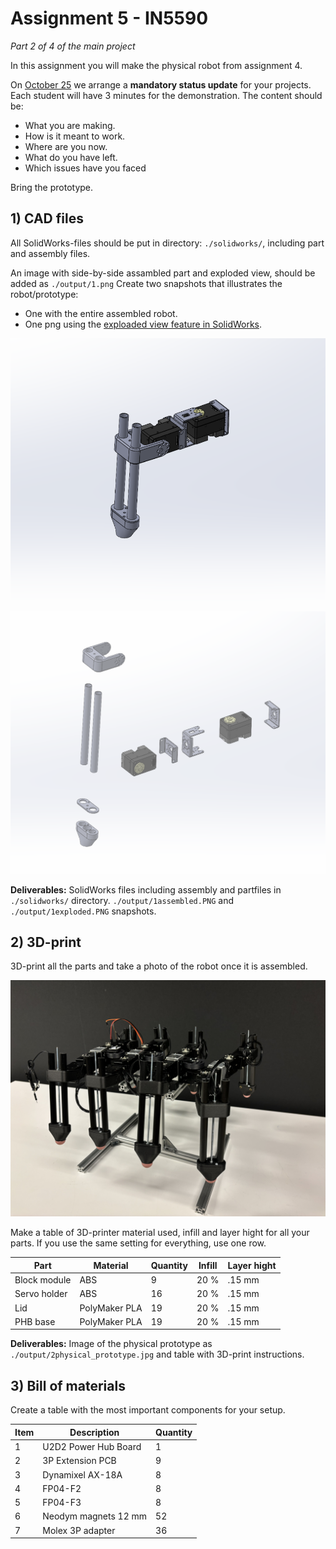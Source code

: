 # Assignment 5 - IN5590
*Part 2 of 4 of the main project*

In this assignment you will make the physical robot from assignment 4. 

On [October 25](https://www.uio.no/studier/emner/matnat/ifi/IN5590/h24/timeplan/index.html#FOR)
we arrange a **mandatory status update** for your projects. Each student will have 3 minutes for the 
demonstration. The content should be:

- What you are making.
- How is it meant to work.
- Where are you now.
- What do you have left.
- Which issues have you faced

Bring the prototype.

## 1) CAD files

All SolidWorks-files should be put in directory: `./solidworks/`, including part and assembly files.

An image with side-by-side assambled part and exploded view, should be added as `./output/1.png`
Create two snapshots that illustrates the robot/prototype:
 - One with the entire assembled robot.
 - One png using the [exploaded view feature in SolidWorks](https://help.solidworks.com/2022/english/SolidWorks/sldworks/c_Exploded_Views_in_Assemblies.htm).

![Assembled view of the robot](./output/1assembled.PNG)

![Exploaded view of the robot](./output/1exploded.PNG)

**Deliverables:** SolidWorks files including assembly and partfiles in `./solidworks/` directory. `./output/1assembled.PNG` and `./output/1exploded.PNG` snapshots.

## 2) 3D-print

3D-print all the parts and take a photo of the robot once it is assembled.

![](./output/2physical_prototype.jpg)

Make a table of 3D-printer material used, infill and layer hight for all your parts. 
If you use the same setting for everything, use one row.

| Part  | Material        | Quantity | Infill   | Layer hight
| ----- | --------------- | -------- | -------- | ------------
| Block module | ABS | 9  | 20 % | .15 mm      
| Servo holder | ABS | 16  | 20 % | .15 mm     
| Lid | PolyMaker PLA | 19  | 20 % | .15 mm     
| PHB base | PolyMaker PLA | 19  | 20 % | .15 mm     

**Deliverables:** Image of the physical prototype as `./output/2physical_prototype.jpg` and table with 3D-print instructions.

## 3) Bill of materials

Create a table with the most important components for your setup. 

| Item | Description      | Quantity 
| ---- | ---------------- | -------- 
| 1    | U2D2 Power Hub Board | 1     
| 2    | 3P Extension PCB | 9     
| 3    | Dynamixel AX-18A | 8     
| 4    | FP04-F2 | 8     
| 5    | FP04-F3 | 8 
| 6    | Neodym magnets 12 mm | 52 
| 7    | Molex 3P adapter | 36   


